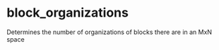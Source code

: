block_organizations
===================

Determines the number of organizations of blocks there are in an MxN space
